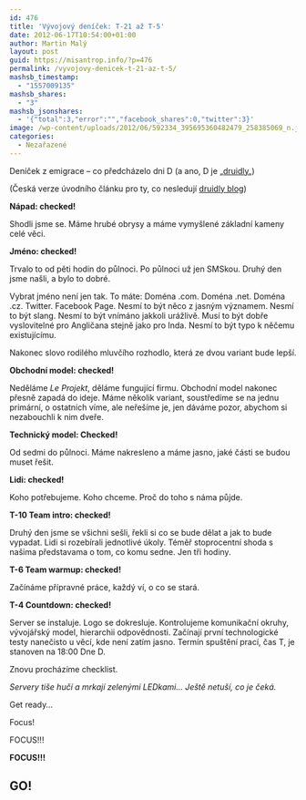 ```yaml
---
id: 476
title: 'Vývojový deníček: T-21 až T-5'
date: 2012-06-17T10:54:00+01:00
author: Martin Malý
layout: post
guid: https://misantrop.info/?p=476
permalink: /vyvojovy-denicek-t-21-az-t-5/
mashsb_timestamp:
  - "1557009135"
mashsb_shares:
  - "3"
mashsb_jsonshares:
  - '{"total":3,"error":"","facebook_shares":0,"twitter":3}'
image: /wp-content/uploads/2012/06/592334_395695360482479_258385069_n.jpg
categories:
  - Nezařazené
---
```

Deníček z emigrace &#8211; co předcházelo dni D (a ano, D je &#8222;[druidly](https://druidly.com)&#8222;)

<!--more-->

(Česká verze úvodního článku pro ty, co nesledují [druidly blog](https://druidly.com/blog/))

**Nápad: checked!**

Shodli jsme se. Máme hrubé obrysy a máme vymyšlené základní kameny celé věci.

**Jméno: checked!**

Trvalo to od pěti hodin do půlnoci. Po půlnoci už jen SMSkou. Druhý den jsme našli, a bylo to dobré.

Vybrat jméno není jen tak. To máte: Doména .com. Doména .net. Doména .cz. Twitter. Facebook Page. Nesmí to být něco z jasným významem. Nesmí to být slang. Nesmí to být vnímáno jakkoli urážlivě. Musí to být dobře vyslovitelné pro Angličana stejně jako pro Inda. Nesmí to být typo k něčemu existujícímu.

Nakonec slovo rodilého mluvčího rozhodlo, která ze dvou variant bude lepší.

**Obchodní model: checked!**

Neděláme _Le Projekt_, děláme fungující firmu. Obchodní model nakonec přesně zapadá do ideje. Máme několik variant, soustředíme se na jednu primární, o ostatních víme, ale neřešíme je, jen dáváme pozor, abychom si nezabouchli k nim dveře.

**Technický model: Checked!**

Od sedmi do půlnoci. Máme nakresleno a máme jasno, jaké části se budou muset řešit.

**Lidi: checked!**

Koho potřebujeme. Koho chceme. Proč do toho s náma půjde.

**T-10 Team intro: checked!**

Druhý den jsme se všichni sešli, řekli si co se bude dělat a jak to bude vypadat. Lidi si rozebírali jednotlivé úkoly. Téměř stoprocentní shoda s našima představama o tom, co komu sedne. Jen tři hodiny.

**T-6 Team warmup: checked!**

Začínáme přípravné práce, každý ví, o co se stará.

**T-4 Countdown: checked!**

Server se instaluje. Logo se dokresluje. Kontrolujeme komunikační okruhy, vývojářský model, hierarchii odpovědnosti. Začínají první technologické testy nanečisto u věcí, kde není zatím jasno. Termín spuštění prací, čas T, je stanoven na 18:00 Dne D.

Znovu procházíme checklist.

_Servery tiše hučí a mrkají zelenými LEDkami&#8230; Ještě netuší, co je čeká._

Get ready&#8230;

Focus!

FOCUS!!!

**FOCUS!!!**

## GO!
